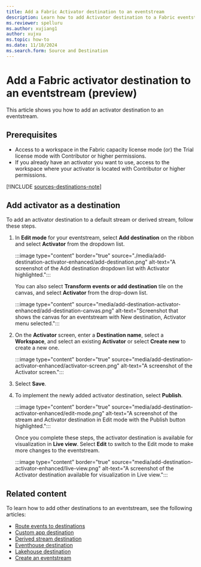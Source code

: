 ```yaml
---
title: Add a Fabric Activator destination to an eventstream
description: Learn how to add Activator destination to a Fabric eventstream. This feature is currently in preview.
ms.reviewer: spelluru
ms.author: xujiang1
author: xujxu
ms.topic: how-to
ms.date: 11/18/2024
ms.search.form: Source and Destination
---
```


# Add a Fabric activator destination to an eventstream (preview)

This article shows you how to add an activator destination to an eventstream.

## Prerequisites

- Access to a workspace in the Fabric capacity license mode (or) the Trial license mode with Contributor or higher permissions. 
- If you already have an activator you want to use, access to the workspace where your activator is located with Contributor or higher permissions.

[!INCLUDE [sources-destinations-note](./includes/sources-destinations-note.md)]

## Add activator as a destination

To add an activator destination to a default stream or derived stream, follow these steps.

1. In **Edit mode** for your eventstream, select **Add destination** on the ribbon and select **Activator** from the dropdown list.

   :::image type="content" border="true" source="./media/add-destination-activator-enhanced/add-destination.png" alt-text="A screenshot of the Add destination dropdown list with Activator highlighted.":::

    You can also select **Transform events or add destination** tile on the canvas, and select **Activator** from the drop-down list. 

   :::image type="content" source="media/add-destination-activator-enhanced/add-destination-canvas.png" alt-text="Screenshot that shows the canvas for an eventstream with New destination, Activator menu selected.":::

1. On the **Activator** screen, enter a **Destination name**, select a **Workspace**, and select an existing **Activator** or select **Create new** to create a new one.

   :::image type="content" border="true" source="media/add-destination-activator-enhanced/activator-screen.png" alt-text="A screenshot of the Activator screen.":::

1. Select **Save**.
1. To implement the newly added activator destination, select **Publish**.

   :::image type="content" border="true" source="media/add-destination-activator-enhanced/edit-mode.png" alt-text="A screenshot of the stream and Activator destination in Edit mode with the Publish button highlighted.":::

   Once you complete these steps, the activator destination is available for visualization in **Live view**. Select **Edit** to switch to the Edit mode to make more changes to the eventstream.

   :::image type="content" border="true" source="media/add-destination-activator-enhanced/live-view.png" alt-text="A screenshot of the Activator destination available for visualization in Live view.":::

## Related content

To learn how to add other destinations to an eventstream, see the following articles: 

- [Route events to destinations](add-manage-eventstream-destinations.md)
- [Custom app destination](add-destination-custom-app.md)
- [Derived stream destination](add-destination-derived-stream.md)
- [Eventhouse destination](add-destination-kql-database.md)
- [Lakehouse destination](add-destination-lakehouse.md)
- [Create an eventstream](create-manage-an-eventstream.md)

